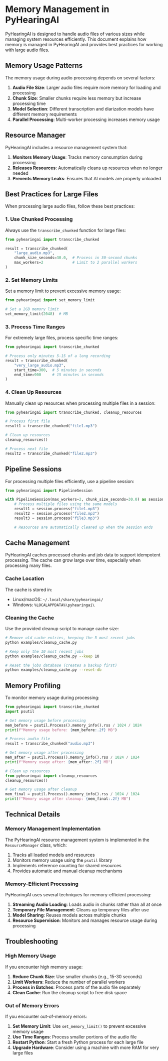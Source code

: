 # Memory Management in PyHearingAI

PyHearingAI is designed to handle audio files of various sizes while managing system resources efficiently. This document explains how memory is managed in PyHearingAI and provides best practices for working with large audio files.

## Memory Usage Patterns

The memory usage during audio processing depends on several factors:

1. **Audio File Size**: Larger audio files require more memory for loading and processing
2. **Chunk Size**: Smaller chunks require less memory but increase processing time
3. **Model Selection**: Different transcription and diarization models have different memory requirements
4. **Parallel Processing**: Multi-worker processing increases memory usage

## Resource Manager

PyHearingAI includes a resource management system that:

1. **Monitors Memory Usage**: Tracks memory consumption during processing
2. **Releases Resources**: Automatically cleans up resources when no longer needed
3. **Prevents Memory Leaks**: Ensures that AI models are properly unloaded

## Best Practices for Large Files

When processing large audio files, follow these best practices:

### 1. Use Chunked Processing

Always use the `transcribe_chunked` function for large files:

```python
from pyhearingai import transcribe_chunked

result = transcribe_chunked(
    "large_audio.mp3",
    chunk_size_seconds=30.0,  # Process in 30-second chunks
    max_workers=2             # Limit to 2 parallel workers
)
```

### 2. Set Memory Limits

Set a memory limit to prevent excessive memory usage:

```python
from pyhearingai import set_memory_limit

# Set a 2GB memory limit
set_memory_limit(2048)  # MB
```

### 3. Process Time Ranges

For extremely large files, process specific time ranges:

```python
from pyhearingai import transcribe_chunked

# Process only minutes 5-15 of a long recording
result = transcribe_chunked(
    "very_large_audio.mp3",
    start_time=300,  # 5 minutes in seconds
    end_time=900     # 15 minutes in seconds
)
```

### 4. Clean Up Resources

Manually clean up resources when processing multiple files in a session:

```python
from pyhearingai import transcribe_chunked, cleanup_resources

# Process first file
result1 = transcribe_chunked("file1.mp3")

# Clean up resources
cleanup_resources()

# Process next file
result2 = transcribe_chunked("file2.mp3")
```

## Pipeline Sessions

For processing multiple files efficiently, use a pipeline session:

```python
from pyhearingai import PipelineSession

with PipelineSession(max_workers=2, chunk_size_seconds=30.0) as session:
    # Process multiple files using the same models
    result1 = session.process("file1.mp3")
    result2 = session.process("file2.mp3")
    result3 = session.process("file3.mp3")

    # Resources are automatically cleaned up when the session ends
```

## Cache Management

PyHearingAI caches processed chunks and job data to support idempotent processing. The cache can grow large over time, especially when processing many files.

### Cache Location

The cache is stored in:
- Linux/macOS: `~/.local/share/pyhearingai/`
- Windows: `%LOCALAPPDATA%\pyhearingai\`

### Cleaning the Cache

Use the provided cleanup script to manage cache size:

```bash
# Remove old cache entries, keeping the 5 most recent jobs
python examples/cleanup_cache.py

# Keep only the 10 most recent jobs
python examples/cleanup_cache.py --keep 10

# Reset the jobs database (creates a backup first)
python examples/cleanup_cache.py --reset-db
```

## Memory Profiling

To monitor memory usage during processing:

```python
from pyhearingai import transcribe_chunked
import psutil

# Get memory usage before processing
mem_before = psutil.Process().memory_info().rss / 1024 / 1024
print(f"Memory usage before: {mem_before:.2f} MB")

# Process audio file
result = transcribe_chunked("audio.mp3")

# Get memory usage after processing
mem_after = psutil.Process().memory_info().rss / 1024 / 1024
print(f"Memory usage after: {mem_after:.2f} MB")

# Clean up resources
from pyhearingai import cleanup_resources
cleanup_resources()

# Get memory usage after cleanup
mem_final = psutil.Process().memory_info().rss / 1024 / 1024
print(f"Memory usage after cleanup: {mem_final:.2f} MB")
```

## Technical Details

### Memory Management Implementation

The PyHearingAI resource management system is implemented in the `ResourceManager` class, which:

1. Tracks all loaded models and resources
2. Monitors memory usage using the `psutil` library
3. Implements reference counting for shared resources
4. Provides automatic and manual cleanup mechanisms

### Memory-Efficient Processing

PyHearingAI uses several techniques for memory-efficient processing:

1. **Streaming Audio Loading**: Loads audio in chunks rather than all at once
2. **Temporary File Management**: Cleans up temporary files after use
3. **Model Sharing**: Reuses models across multiple chunks
4. **Resource Supervision**: Monitors and manages resource usage during processing

## Troubleshooting

### High Memory Usage

If you encounter high memory usage:

1. **Reduce Chunk Size**: Use smaller chunks (e.g., 15-30 seconds)
2. **Limit Workers**: Reduce the number of parallel workers
3. **Process in Batches**: Process parts of the audio file separately
4. **Clean Cache**: Run the cleanup script to free disk space

### Out of Memory Errors

If you encounter out-of-memory errors:

1. **Set Memory Limit**: Use `set_memory_limit()` to prevent excessive memory usage
2. **Use Time Ranges**: Process smaller portions of the audio file
3. **Restart Python**: Start a fresh Python process for each large file
4. **Upgrade Hardware**: Consider using a machine with more RAM for very large files
